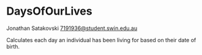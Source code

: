 # DaysOfOurLives
Jonathan Satakovski
7191936@student.swin.edu.au

Calculates each day an individual has been living for based on their date of birth.

